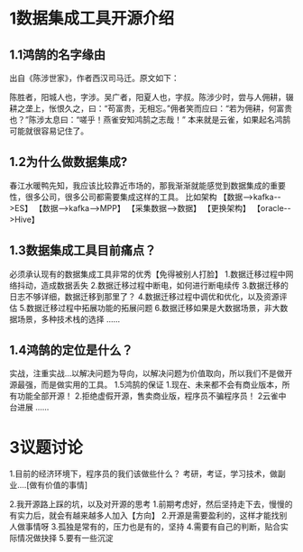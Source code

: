 # 1数据集成工具开源介绍

## 1.1鸿鹄的名字缘由

出自《陈涉世家》，作者西汉司马迁。原文如下：

陈胜者，阳城人也，字涉。吴广者，阳夏人也，字叔。陈涉少时，尝与人佣耕，辍耕之垄上，怅恨久之，曰：“苟富贵，无相忘。”佣者笑而应曰：“若为佣耕，何富贵也？”陈涉太息曰：“嗟乎！燕雀安知鸿鹄之志哉！”
本来就是云雀，如果起名鸿鹄可能就很容易记住了。

## 1.2为什么做数据集成?

春江水暖鸭先知，我应该比较靠近市场的，那我渐渐就能感觉到数据集成的重要性，很多公司，很多公司都需要集成这样的工具。
比如架构
【数据-->kafka-->ES】
【数据-->kafka-->MPP】
【采集数据-->数据】
【更换架构】
【oracle-->Hive】

## 1.3数据集成工具目前痛点？

必须承认现有的数据集成工具非常的优秀【免得被别人打脸】
1.数据迁移过程中网络抖动，造成数据丢失
2.数据迁移过程中断电，如何进行断电续传
3.数据迁移的日志不够详细，数据迁移到那里了？
4.数据迁移过程中调优和优化，以及资源评估
5.数据迁移过程中拓展功能的拓展问题
6.数据迁移如果是大数据场景，非大数据场景，多种技术栈的选择
......

## 1.4鸿鹄的定位是什么？

实战，注重实战...以解决问题为导向，以解决问题为价值取向，所以我们不是做开源最强，而是做实用的工具。
1.5鸿鹄的保证
1.现在、未来都不会有商业版本，所有功能全部开源！
2.拒绝虚假开源，售卖商业版，程序员不骗程序员！
2云雀中台进展
......

# 3议题讨论

1.目前的经济环境下，程序员的我们该做些什么？
考研，考证，学习技术，做副业....[做有价值的事情]

2.我开源路上踩的坑，以及对开源的思考
1.前期考虑好，然后坚持走下去，慢慢的有实力后，就会有越来越多人加入【方向】
2.开源是需要盈利的，这样才能找别人做事情呀
3.孤独是常有的，压力也是有的，坚持
4.需要有自己的判断，贴合实际情况做抉择
5.要有一些沉淀
